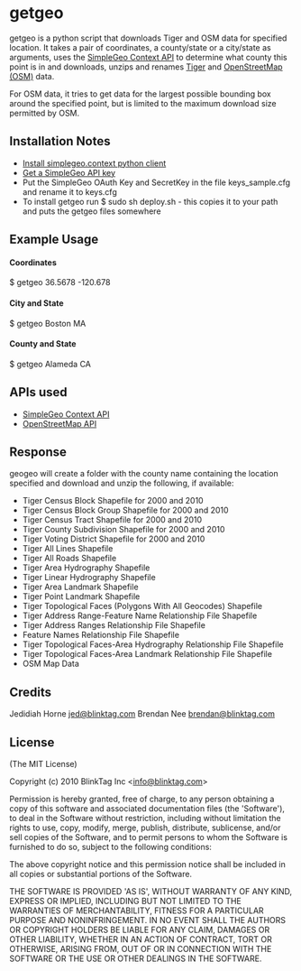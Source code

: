getgeo
=========

getgeo is a python script that downloads Tiger and OSM data for specified location.  It takes a pair of coordinates, a county/state or a city/state as arguments, uses the [SimpleGeo Context API](http://simplegeo.com/docs/api-endpoints/simplegeo-context) to determine what county this point is in and downloads, unzips and renames [Tiger](https://www.census.gov/geo/www/tiger/) and [OpenStreetMap (OSM)](http://www.openstreetmap.org/) data.

For OSM data, it tries to get data for the largest possible bounding box around the specified point, but is limited to the maximum download size permitted by OSM.

Installation Notes
----------------------------

- [Install simplegeo.context python client](http://simplegeo.com/docs/clients-code-libraries/python#installation-and-requirements)
- [Get a SimpleGeo API key](http://simplegeo.com/signup/)
- Put the SimpleGeo  OAuth Key and SecretKey in the file keys_sample.cfg and rename it to keys.cfg
- To install getgeo run $ sudo sh deploy.sh - this copies it to your path and puts the getgeo files somewhere


Example Usage
----------------------------

#### Coordinates
$ getgeo 36.5678 -120.678

#### City and State
$ getgeo Boston MA

#### County and State
$ getgeo Alameda CA


APIs used
----------------------------
- [SimpleGeo Context API](http://simplegeo.com/docs/api-endpoints/simplegeo-context)
- [OpenStreetMap API](https://wiki.openstreetmap.org/wiki/API_v0.6#Retrieving_map_data_by_bounding_box:_GET_.2Fapi.2F0.6.2Fmap)

Response
----------------------------
geogeo will create a folder with the county name containing the location specified and download and unzip the following, if available:

- Tiger Census Block Shapefile for 2000 and 2010
- Tiger Census Block Group Shapefile for 2000 and 2010
- Tiger Census Tract Shapefile for 2000 and 2010
- Tiger County Subdivision Shapefile for 2000 and 2010
- Tiger Voting District Shapefile for 2000 and 2010
- Tiger All Lines Shapefile
- Tiger All Roads Shapefile
- Tiger Area Hydrography Shapefile
- Tiger Linear Hydrography Shapefile
- Tiger Area Landmark Shapefile
- Tiger Point Landmark Shapefile
- Tiger Topological Faces (Polygons With All Geocodes) Shapefile
- Tiger Address Range-Feature Name Relationship File Shapefile
- Tiger Address Ranges Relationship File Shapefile
- Feature Names Relationship File Shapefile
- Tiger Topological Faces-Area Hydrography Relationship File Shapefile
- Tiger Topological Faces-Area Landmark Relationship File Shapefile
- OSM Map Data


Credits
----------------------------

Jedidiah Horne jed@blinktag.com
Brendan Nee brendan@blinktag.com

License 
----------------------------

(The MIT License)

Copyright (c) 2010 BlinkTag Inc &lt;info@blinktag.com&gt;

Permission is hereby granted, free of charge, to any person obtaining
a copy of this software and associated documentation files (the
'Software'), to deal in the Software without restriction, including
without limitation the rights to use, copy, modify, merge, publish,
distribute, sublicense, and/or sell copies of the Software, and to
permit persons to whom the Software is furnished to do so, subject to
the following conditions:

The above copyright notice and this permission notice shall be
included in all copies or substantial portions of the Software.

THE SOFTWARE IS PROVIDED 'AS IS', WITHOUT WARRANTY OF ANY KIND,
EXPRESS OR IMPLIED, INCLUDING BUT NOT LIMITED TO THE WARRANTIES OF
MERCHANTABILITY, FITNESS FOR A PARTICULAR PURPOSE AND NONINFRINGEMENT.
IN NO EVENT SHALL THE AUTHORS OR COPYRIGHT HOLDERS BE LIABLE FOR ANY
CLAIM, DAMAGES OR OTHER LIABILITY, WHETHER IN AN ACTION OF CONTRACT,
TORT OR OTHERWISE, ARISING FROM, OUT OF OR IN CONNECTION WITH THE
SOFTWARE OR THE USE OR OTHER DEALINGS IN THE SOFTWARE.